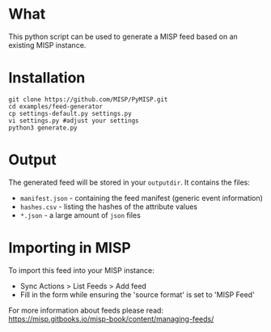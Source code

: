 # What

This python script can be used to generate a MISP feed based on an existing MISP instance.

# Installation

````
git clone https://github.com/MISP/PyMISP.git
cd examples/feed-generator
cp settings-default.py settings.py
vi settings.py #adjust your settings
python3 generate.py
````

# Output

The generated feed will be stored in your `outputdir`.
It contains the files:
- `manifest.json` - containing the feed manifest (generic event information)
- `hashes.csv` - listing the hashes of the attribute values
- `*.json` - a large amount of `json` files 


# Importing in MISP

To import this feed into your MISP instance:
- Sync Actions > List Feeds > Add feed
- Fill in the form while ensuring the 'source format' is set to 'MISP Feed'

For more information about feeds please read: https://misp.gitbooks.io/misp-book/content/managing-feeds/
